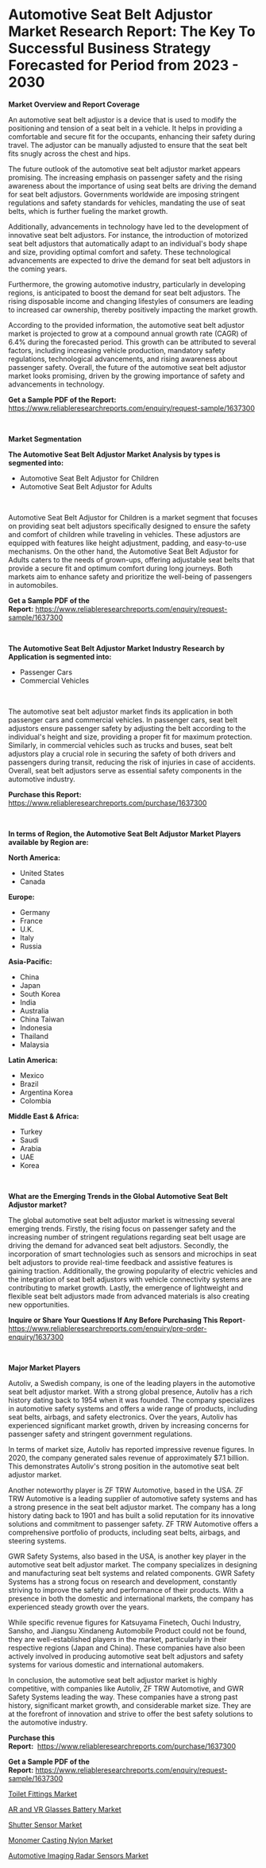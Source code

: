 <p><h1>Automotive Seat Belt Adjustor Market Research Report: The Key To Successful Business Strategy Forecasted for Period from 2023 - 2030</h1></p><p><strong>Market Overview and Report Coverage</strong></p>
<p><p>An automotive seat belt adjustor is a device that is used to modify the positioning and tension of a seat belt in a vehicle. It helps in providing a comfortable and secure fit for the occupants, enhancing their safety during travel. The adjustor can be manually adjusted to ensure that the seat belt fits snugly across the chest and hips.</p><p>The future outlook of the automotive seat belt adjustor market appears promising. The increasing emphasis on passenger safety and the rising awareness about the importance of using seat belts are driving the demand for seat belt adjustors. Governments worldwide are imposing stringent regulations and safety standards for vehicles, mandating the use of seat belts, which is further fueling the market growth.</p><p>Additionally, advancements in technology have led to the development of innovative seat belt adjustors. For instance, the introduction of motorized seat belt adjustors that automatically adapt to an individual's body shape and size, providing optimal comfort and safety. These technological advancements are expected to drive the demand for seat belt adjustors in the coming years.</p><p>Furthermore, the growing automotive industry, particularly in developing regions, is anticipated to boost the demand for seat belt adjustors. The rising disposable income and changing lifestyles of consumers are leading to increased car ownership, thereby positively impacting the market growth.</p><p>According to the provided information, the automotive seat belt adjustor market is projected to grow at a compound annual growth rate (CAGR) of 6.4% during the forecasted period. This growth can be attributed to several factors, including increasing vehicle production, mandatory safety regulations, technological advancements, and rising awareness about passenger safety. Overall, the future of the automotive seat belt adjustor market looks promising, driven by the growing importance of safety and advancements in technology.</p></p>
<p><strong>Get a Sample PDF of the Report:</strong> <a href="https://www.reliableresearchreports.com/enquiry/request-sample/1637300">https://www.reliableresearchreports.com/enquiry/request-sample/1637300</a></p>
<p>&nbsp;</p>
<p><strong>Market Segmentation</strong></p>
<p><strong>The Automotive Seat Belt Adjustor Market Analysis by types is segmented into:</strong></p>
<p><ul><li>Automotive Seat Belt Adjustor for Children</li><li>Automotive Seat Belt Adjustor for Adults</li></ul></p>
<p>&nbsp;</p>
<p><p>Automotive Seat Belt Adjustor for Children is a market segment that focuses on providing seat belt adjustors specifically designed to ensure the safety and comfort of children while traveling in vehicles. These adjustors are equipped with features like height adjustment, padding, and easy-to-use mechanisms. On the other hand, the Automotive Seat Belt Adjustor for Adults caters to the needs of grown-ups, offering adjustable seat belts that provide a secure fit and optimum comfort during long journeys. Both markets aim to enhance safety and prioritize the well-being of passengers in automobiles.</p></p>
<p><strong>Get a Sample PDF of the Report:</strong>&nbsp;<a href="https://www.reliableresearchreports.com/enquiry/request-sample/1637300">https://www.reliableresearchreports.com/enquiry/request-sample/1637300</a></p>
<p>&nbsp;</p>
<p><strong>The Automotive Seat Belt Adjustor Market Industry Research by Application is segmented into:</strong></p>
<p><ul><li>Passenger Cars</li><li>Commercial Vehicles</li></ul></p>
<p>&nbsp;</p>
<p><p>The automotive seat belt adjustor market finds its application in both passenger cars and commercial vehicles. In passenger cars, seat belt adjustors ensure passenger safety by adjusting the belt according to the individual's height and size, providing a proper fit for maximum protection. Similarly, in commercial vehicles such as trucks and buses, seat belt adjustors play a crucial role in securing the safety of both drivers and passengers during transit, reducing the risk of injuries in case of accidents. Overall, seat belt adjustors serve as essential safety components in the automotive industry.</p></p>
<p><strong>Purchase this Report:</strong>&nbsp; <a href="https://www.reliableresearchreports.com/purchase/1637300">https://www.reliableresearchreports.com/purchase/1637300</a></p>
<p>&nbsp;</p>
<p><strong>In terms of Region, the Automotive Seat Belt Adjustor Market Players available by Region are:</strong></p>
<p>
    <p> <strong> North America: </strong>
        <ul>
            <li>United States</li>
            <li>Canada</li>
        </ul>
        </p> 
    <p> <strong> Europe: </strong>
        <ul>
            <li>Germany</li>
            <li>France</li>
            <li>U.K.</li>
            <li>Italy</li>
            <li>Russia</li>
        </ul>
        </p> 
    <p> <strong> Asia-Pacific: </strong>
        <ul>
            <li>China</li>
            <li>Japan</li>
            <li>South Korea</li>
            <li>India</li>
            <li>Australia</li>
            <li>China Taiwan</li>
            <li>Indonesia</li>
            <li>Thailand</li>
            <li>Malaysia</li>
        </ul>
        </p> 
    <p> <strong> Latin America: </strong>
        <ul>
            <li>Mexico</li>
            <li>Brazil</li>
            <li>Argentina Korea</li>
            <li>Colombia</li>
        </ul>
        </p> 
    <p> <strong> Middle East & Africa: </strong>
        <ul>
            <li>Turkey</li>
            <li>Saudi</li>
            <li>Arabia</li>
            <li>UAE</li>
            <li>Korea</li>
        </ul>
    </p>
    </p>
<p>&nbsp;</p>
<p><strong>What are the Emerging Trends in the Global Automotive Seat Belt Adjustor market?</strong></p>
<p><p>The global automotive seat belt adjustor market is witnessing several emerging trends. Firstly, the rising focus on passenger safety and the increasing number of stringent regulations regarding seat belt usage are driving the demand for advanced seat belt adjustors. Secondly, the incorporation of smart technologies such as sensors and microchips in seat belt adjustors to provide real-time feedback and assistive features is gaining traction. Additionally, the growing popularity of electric vehicles and the integration of seat belt adjustors with vehicle connectivity systems are contributing to market growth. Lastly, the emergence of lightweight and flexible seat belt adjustors made from advanced materials is also creating new opportunities.</p></p>
<p><strong>Inquire or Share Your Questions If Any Before Purchasing This Report</strong>- <a href="https://www.reliableresearchreports.com/enquiry/pre-order-enquiry/1637300">https://www.reliableresearchreports.com/enquiry/pre-order-enquiry/1637300</a></p>
<p>&nbsp;</p>
<p><strong>Major Market Players</strong></p>
<p><p>Autoliv, a Swedish company, is one of the leading players in the automotive seat belt adjustor market. With a strong global presence, Autoliv has a rich history dating back to 1954 when it was founded. The company specializes in automotive safety systems and offers a wide range of products, including seat belts, airbags, and safety electronics. Over the years, Autoliv has experienced significant market growth, driven by increasing concerns for passenger safety and stringent government regulations.</p><p>In terms of market size, Autoliv has reported impressive revenue figures. In 2020, the company generated sales revenue of approximately $7.1 billion. This demonstrates Autoliv's strong position in the automotive seat belt adjustor market.</p><p>Another noteworthy player is ZF TRW Automotive, based in the USA. ZF TRW Automotive is a leading supplier of automotive safety systems and has a strong presence in the seat belt adjustor market. The company has a long history dating back to 1901 and has built a solid reputation for its innovative solutions and commitment to passenger safety. ZF TRW Automotive offers a comprehensive portfolio of products, including seat belts, airbags, and steering systems.</p><p>GWR Safety Systems, also based in the USA, is another key player in the automotive seat belt adjustor market. The company specializes in designing and manufacturing seat belt systems and related components. GWR Safety Systems has a strong focus on research and development, constantly striving to improve the safety and performance of their products. With a presence in both the domestic and international markets, the company has experienced steady growth over the years.</p><p>While specific revenue figures for Katsuyama Finetech, Ouchi Industry, Sansho, and Jiangsu Xindaneng Automobile Product could not be found, they are well-established players in the market, particularly in their respective regions (Japan and China). These companies have also been actively involved in producing automotive seat belt adjustors and safety systems for various domestic and international automakers.</p><p>In conclusion, the automotive seat belt adjustor market is highly competitive, with companies like Autoliv, ZF TRW Automotive, and GWR Safety Systems leading the way. These companies have a strong past history, significant market growth, and considerable market size. They are at the forefront of innovation and strive to offer the best safety solutions to the automotive industry.</p></p>
<p><strong>Purchase this Report:</strong>&nbsp;&nbsp;<a href="https://www.reliableresearchreports.com/purchase/1637300">https://www.reliableresearchreports.com/purchase/1637300</a></p>
<p></p>
<p><strong>Get a Sample PDF of the Report:</strong>&nbsp;<a href="https://www.reliableresearchreports.com/enquiry/request-sample/1637300">https://www.reliableresearchreports.com/enquiry/request-sample/1637300</a></p>
<p><p><a href="https://medium.com/@lloydgrimes52/toilet-fittings-market-size-growth-forecast-2023-2030-27bee30ec162">Toilet Fittings Market</a></p><p><a href="https://www.linkedin.com/pulse/ar-vr-glasses-battery-market-size-share-global-analysis-xczke/">AR and VR Glasses Battery Market</a></p><p><a href="https://www.linkedin.com/pulse/shutter-sensor-market-research-report-unlocks-analysis-vxoke/">Shutter Sensor Market</a></p><p><a href="https://medium.com/@candicekoss1946/monomer-casting-nylon-market-size-growth-forecast-2023-2030-a418578cd293">Monomer Casting Nylon Market</a></p><p><a href="https://www.linkedin.com/pulse/automotive-imaging-radar-sensors-market-research-report-umgwe/">Automotive Imaging Radar Sensors Market</a></p></p>